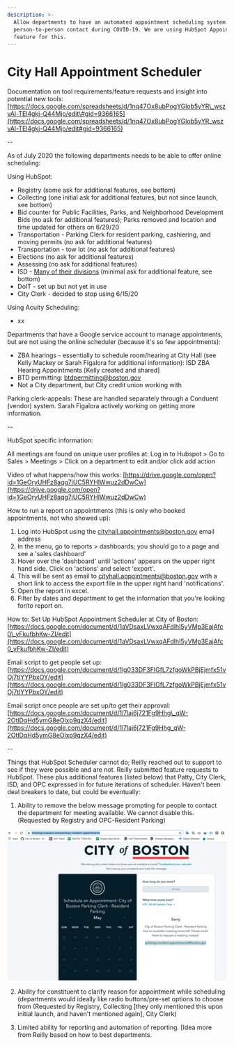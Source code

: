```yaml
---
description: >-
  Allow departments to have an automated appointment scheduling system to limit
  person-to-person contact during COVID-19. We are using HubSpot Appointment
  feature for this.
---
```


# City Hall Appointment Scheduler

Documentation on tool requirements/feature requests and insight into potential new tools: [https://docs.google.com/spreadsheets/d/1nq47Ox8ubPogYGlob5yYR\_wszvAl-TEl4gkj-Q44Mjo/edit\#gid=9366165](https://docs.google.com/spreadsheets/d/1nq47Ox8ubPogYGlob5yYR_wszvAl-TEl4gkj-Q44Mjo/edit#gid=9366165)

--

As of July 2020 the following departments needs to be able to offer online scheduling:

Using HubSpot:

* Registry \(some ask for additional features, see bottom\)
* Collecting \(one initial ask for additional features, but not since launch, see bottom\)
* Bid counter for Public Facilities, Parks, and Neighborhood Development Bids \(no ask for additional features\); Parks removed and location and time updated for others on 6/29/20 
* Transportation - Parking Clerk for resident parking, cashiering, and moving permits \(no ask for additional features\)
* Transportation - tow lot \(no ask for additional features\)
* Elections \(no ask for additional features\)
* Assessing \(no ask for additional features\)
* ISD - [Many of their divisions](https://docs.google.com/spreadsheets/d/1yj2P51vIQgdZdBrx8xgRjW2tkxVno0szZ3GON3o8MSI/edit?usp=sharing) \(minimal ask for additional feature, see bottom\)
* DoIT - set up but not yet in use
* City Clerk - decided to stop using 6/15/20

Using Acuity Scheduling:

* xx

Departments that have a Google service account to manage appointments, but are not using the online scheduler \(because it's so few appointments\):

* ZBA hearings - essentially to schedule room/hearing at City Hall \(see Kelly Mackey or Sarah Figalora for additional information\): ISD ZBA Hearing Appointments \[Kelly created and shared\]
* BTD permitting: btdpermitting@boston.gov
* Not a City department, but City credit union working with 

Parking clerk-appeals: These are handled separately through a Conduent \(vendor\) system. Sarah Figalora actively working on getting more information.

--

HubSpot specific information:

All meetings are found on unique user profiles at: Log in to Hubspot &gt; Go to Sales &gt; Meetings &gt; Click on a department to edit and/or click add action

Video of what happens/how this works: [https://drive.google.com/open?id=1GeOryUHFz8aqg7iUC5RYHlWwuz2dDwCw](https://drive.google.com/open?id=1GeOryUHFz8aqg7iUC5RYHlWwuz2dDwCw)

How to run a report on appointments \(this is only who booked appointments, not who showed up\):

1. Log into HubSpot using the cityhall.appointments@boston.gov email address
2. In the menu, go to reports &gt; dashboards; you should go to a page and see a 'sales dashboard'
3. Hover over the 'dashboard' until 'actions' appears on the upper right hand side. Click on 'actions' and select 'export'.
4. This will be sent as email to cityhall.appointments@boston.gov with a short link to access the export file in the upper right hand 'notifications'. 
5. Open the report in excel.
6. Filter by dates and department to get the information that you're looking for/to report on.

How to: Set Up HubSpot Appointment Scheduler at City of Boston: [https://docs.google.com/document/d/1aVDsaxLVwxqAFdlhI5yVMp3EajAfc0\_yFkufbhKw-ZI/edit](https://docs.google.com/document/d/1aVDsaxLVwxqAFdlhI5yVMp3EajAfc0_yFkufbhKw-ZI/edit)

Email script to get people set up: [https://docs.google.com/document/d/1lg033DF3FIGfL7zfgoWkPBjEjmfx51vOj7tlYYPbxOY/edit](https://docs.google.com/document/d/1lg033DF3FIGfL7zfgoWkPBjEjmfx51vOj7tlYYPbxOY/edit)

Email script once people are set up/to get their approval: [https://docs.google.com/document/d/1l7laj6j721Fg9Hhg\_qW-2OtlDqHd5ymG8eOlxp9qzX4/edit](https://docs.google.com/document/d/1l7laj6j721Fg9Hhg_qW-2OtlDqHd5ymG8eOlxp9qzX4/edit)

--

Things that HubSpot Scheduler cannot do; Reilly reached out to support to see if they were possible and are not. Reilly submitted feature requests to HubSpot. These plus additional features \(listed below\) that Patty, City Clerk, ISD, and OPC expressed in for future iterations of scheduler. Haven't been deal breakers to date, but could be eventually:

1. Ability to remove the below message prompting for people to contact the department for meeting available. We cannot disable this. \(Requested by Registry and OPC-Resident Parking\)

![](../.gitbook/assets/screen-shot-2020-05-15-at-2.22.13-pm.png)

2. Ability for constituent to clarify reason for appointment while scheduling \(departments would ideally like radio buttons/pre-set options to choose from \(Requested by Registry, Collecting \[they only mentioned this upon initial launch, and haven't mentioned again\], City Clerk\)

3. Limited ability for reporting and automation of reporting. \[Idea more from Reilly based on how to best departments.

